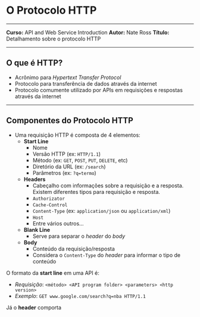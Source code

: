# O Protocolo HTTP

___
**Curso:** API and Web Service Introduction
**Autor:** Nate Ross
**Título:** Detalhamento sobre o protocolo HTTP
___

## O que é HTTP?

- Acrônimo para *Hypertext Transfer Protocol*
- Protocolo para transferência de dados através da internet
- Protocolo comumente utilizado por APIs em requisições e respostas através da internet

___

## Componentes do Protocolo HTTP

- Uma requisição HTTP é composta de 4 elementos:
  - **Start Line**
    - Nome 
    - Versão HTTP (ex: `HTTP/1.1`)
    - Método (ex: `GET`, `POST`, `PUT`, `DELETE`, etc)
    - Diretório da URL (ex: `/search`)
    - Parâmetros (ex: `?q=termo`)
  - **Headers**
    - Cabeçalho com informações sobre a requisição e a resposta. Existem diferentes tipos para requisição e resposta.
    - `Authorizator`
    - `Cache-Control`
    - `Content-Type` (ex: `application/json` ou `application/xml`)
    - `Host`
    - Entre vários outros...
  - **Blank Line**
    - Serve para separar o *header* do *body*
  - **Body**
    - Conteúdo da requisição/resposta
    - Considera o `Content-Type` do *header* para informar o tipo de conteúdo

O formato da **start line** em uma API é:

- *Requisição*: `<método> <API program folder> <parameters> <http version>` 
- *Exemplo*: `GET www.google.com/search?q=nba HTTP/1.1`

Já o **header** comporta 